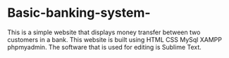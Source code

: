 # Basic-banking-system-
This is a simple website that displays money transfer between two customers in a bank.
This website is built using HTML CSS MySql XAMPP phpmyadmin. The software that is used for editing is Sublime Text.
